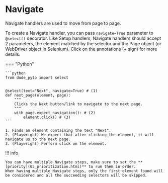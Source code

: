 # Navigate

Navigate handlers are used to move from page to page.

To create a Navigate handler, you can pass `navigate=True` parameter to `@select()` decorator.
Like Setup handlers, Navigate handlers should accept 2 parameters, the element matched by the selector and the Page object (or WebDriver object in Selenium).
Click on the annotations (+ sign) for more details.

=== "Python"

    ```python
    from dude_pyto import select


    @select(text="Next", navigate=True) # (1)
    def next_page(element, page):
        """
        Clicks the Next button/link to navigate to the next page.
        """
        with page.expect_navigation(): # (2)
            element.click() # (3)
    ```

    1. Finds an element containing the text "Next".
    2. (Playwright) We expect that after clicking the element, it will navigate us to the next page.
    3. (Playwright) Perform click on the element.

!!! info

    You can have multiple Navigate steps, make sure to set the **[priority](05_prioritization.html)** to run them in order.
    When having multiple Navigate steps, only the first element found will be considered and all the succeeding selectors will be skipped.
